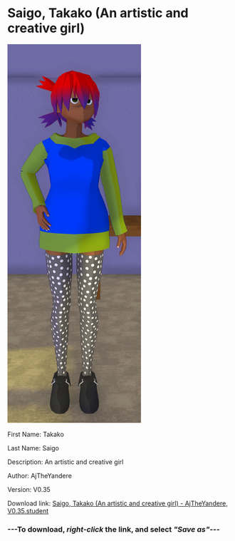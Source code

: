 # Saigo, Takako (An artistic and creative girl)

<img src = "https://raw.githubusercontent.com/Arbiter1223/Daigaku-Gurashi-Custom-Students/master/Students/Files/Saigo%2C%20Takako%20(An%20artistic%20and%20creative%20girl).png">

First Name: Takako

Last Name: Saigo

Description: An artistic and creative girl

Author: AjTheYandere

Version: V0.35

Download link: <a href="https://raw.githubusercontent.com/Arbiter1223/Daigaku-Gurashi-Custom-Students/master/Students/Files/Saigo%2C%20Takako%20(An%20artistic%20and%20creative%20girl)%20-%20AjTheYandere%2C%20V0.35.student">Saigo, Takako (An artistic and creative girl) - AjTheYandere, V0.35.student</a>

### ---**To download, _right-click_ the link, and select _"Save as"_**---

